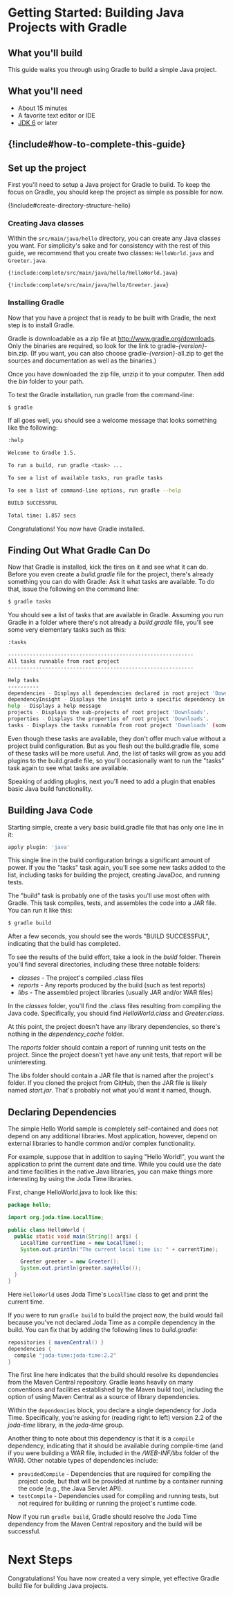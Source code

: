 # Getting Started: Building Java Projects with Gradle

What you'll build
-----------------

This guide walks you through using Gradle to build a simple Java project. 

What you'll need
----------------

 - About 15 minutes
 - A favorite text editor or IDE
 - [JDK 6][jdk] or later

[jdk]: http://www.oracle.com/technetwork/java/javase/downloads/index.html

## {!include#how-to-complete-this-guide}

<a name="scratch"></a>
Set up the project
------------------

First you'll need to setup a Java project for Gradle to build. To keep the focus on Gradle, you should keep the project as simple as possible for now.

{!include#create-directory-structure-hello}

### Creating Java classes

Within the `src/main/java/hello` directory, you can create any Java classes you want. For simplicity's sake and for consistency with the rest of this guide, we recommend that you create two classes: `HelloWorld.java` and `Greeter.java`.

    {!include:complete/src/main/java/hello/HelloWorld.java}

    {!include:complete/src/main/java/hello/Greeter.java}


<a name="initial"></a>
### Installing Gradle

Now that you have a project that is ready to be built with Gradle, the next step is to install Gradle.

Gradle is downloadable as a zip file at http://www.gradle.org/downloads. Only the binaries are required, so look for the link to gradle-_{version}_-bin.zip. (If you want, you can also choose gradle-_{version}_-all.zip to get the sources and documentation as well as the binaries.)

Once you have downloaded the zip file, unzip it to your computer. Then add the _bin_ folder to your path.

To test the Gradle installation, run gradle from the command-line:

```sh
$ gradle
```

If all goes well, you should see a welcome message that looks something like the following:

```sh
:help

Welcome to Gradle 1.5.

To run a build, run gradle <task> ...

To see a list of available tasks, run gradle tasks

To see a list of command-line options, run gradle --help

BUILD SUCCESSFUL

Total time: 1.857 secs 
```

Congratulations! You now have Gradle installed.

Finding Out What Gradle Can Do
------------------------------
Now that Gradle is installed, kick the tires on it and see what it can do. Before you even create a _build.gradle_ file for the project, there's already something you can do with Gradle: Ask it what tasks are available. To do that, issue the following on the command line:

```sh
$ gradle tasks
```

You should see a list of tasks that are available in Gradle. Assuming you run Gradle in a folder where there's not already a _build.gradle_ file, you'll see some very elementary tasks such as this:

```sh
:tasks

------------------------------------------------------------
All tasks runnable from root project
------------------------------------------------------------

Help tasks
----------
dependencies - Displays all dependencies declared in root project 'Downloads'.
dependencyInsight - Displays the insight into a specific dependency in root project 'Downloads'.
help - Displays a help message
projects - Displays the sub-projects of root project 'Downloads'.
properties - Displays the properties of root project 'Downloads'.
tasks - Displays the tasks runnable from root project 'Downloads' (some of the displayed tasks may belong to subprojects).
```

Even though these tasks are available, they don't offer much value without a project build configuration. But as you flesh out the build.gradle file, some of these tasks will be more useful. And, the list of tasks will grow as you add plugins to the build.gradle file, so  you'll occasionally want to run the "tasks" task again to see what tasks are available.

Speaking of adding plugins, next you'll need to add a plugin that enables basic Java build functionality.

Building Java Code
------------------
Starting simple, create a very basic build.gradle file that has only one line in it:

```groovy
apply plugin: 'java'
```

This single line in the build configuration brings a significant amount of power. If you the "tasks" task again, you'll see some new tasks added to the list, including tasks for building the project, creating JavaDoc, and running tests.

The "build" task is probably one of the tasks you'll use most often with Gradle. This task compiles, tests, and assembles the code into a JAR file. You can run it like this:

```sh
$ gradle build
```

After a few seconds, you should see the words "BUILD SUCCESSFUL", indicating that the build has completed. 

To see the results of the build effort, take a look in the _build_ folder. Therein you'll find several directories, including these three notable folders:

* _classes_ - The project's compiled .class files
* _reports_ - Any reports produced by the build (such as test reports)
* _libs_ - The assembled project libraries (usually JAR and/or WAR files)

In the _classes_ folder, you'll find the .class files resulting from compiling the Java code. Specifically, you should find _HelloWorld.class_ and _Greeter.class_.

At this point, the project doesn't have any library dependencies, so there's nothing in the *dependency_cache* folder.

The _reports_ folder should contain a report of running unit tests on the project. Since the project doesn't yet have any unit tests, that report will be uninteresting.

The _libs_ folder should contain a JAR file that is named after the project's folder. If you cloned the project from GitHub, then the JAR file is likely named _start.jar_. That's probably not what you'd want it named, though.

Declaring Dependencies
----------------------

The simple Hello World sample is completely self-contained and does not depend on any additional libraries. Most application, however, depend on external libraries to handle common and/or complex functionality.

For example, suppose that in addition to saying "Hello World!", you want the application to print the current date and time. While you could use the date and time facilities in the native Java libraries, you can make things more interesting by using the Joda Time libraries.

First, change HelloWorld.java to look like this:

```java
package hello;

import org.joda.time.LocalTime;

public class HelloWorld {
  public static void main(String[] args) {
    LocalTime currentTime = new LocalTime();
    System.out.println("The current local time is: " + currentTime);

    Greeter greeter = new Greeter();
    System.out.println(greeter.sayHello());
  }
}
```

Here `HelloWorld` uses Joda Time's `LocalTime` class to get and print the current time. 

If you were to run `gradle build` to build the project now, the build would fail because you've not declared Joda Time as a compile dependency in the build. You can fix that by adding the following lines to _build.gradle_:

```groovy
repositories { mavenCentral() }
dependencies {
  compile "joda-time:joda-time:2.2"
}
```

The first line here indicates that the build should resolve its dependencies from the Maven Central repository. Gradle leans heavily on many conventions and facilities established by the Maven build tool, including the option of using Maven Central as a source of library dependencies.

Within the `dependencies` block, you declare a single dependency for Joda Time. Specifically, you're asking for (reading right to left) version 2.2 of the _joda-time_ library, in the _joda-time_ group. 

Another thing to note about this dependency is that it is a `compile` dependency, indicating that it should be available during compile-time (and if you were building a WAR file, included in the _/WEB-INF/libs_ folder of the WAR). Other notable types of dependencies include:

* `providedCompile` - Dependencies that are required for compiling the project code, but that will be provided at runtime by a container running the code (e.g., the Java Servlet API).
* `testCompile` - Dependencies used for compiling and running tests, but not required for building or running the project's runtime code.

Now if you run `gradle build`, Gradle should resolve the Joda Time dependency from the Maven Central repository and the build will be successful.

Next Steps
==========
Congratulations! You have now created a very simple, yet effective Gradle build file for building Java projects.
